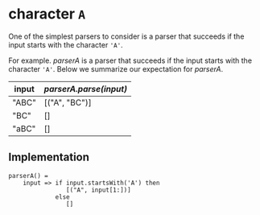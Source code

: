 # character `A`
One of the simplest parsers to consider is a parser that succeeds if the input starts with the character `'A'`.

For example. *parserA* is a parser that succeeds if the input starts with the character `'A'`. Below we summarize our expectation for *parserA*.

| input | *parserA.parse(input)* |
|-------|------------------------|
| "ABC" | [("A", "BC")]          |
| "BC"  | []                     |
| "aBC" | []                     |

## Implementation

```
parserA() =
    input => if input.startsWith('A') then
                [("A", input[1:])]
             else
                []
```